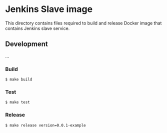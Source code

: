 # Jenkins Slave image

This directory contains files required to build and release
Docker image that contains Jenkins slave service.

## Development

...

### Build

```
$ make build
```

### Test

```
$ make test
```

### Release

```
$ make release version=0.0.1-example
```
